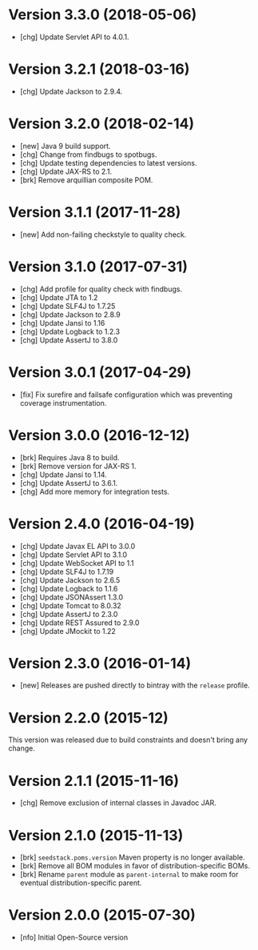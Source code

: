 # Version 3.3.0 (2018-05-06)

* [chg] Update Servlet API to 4.0.1.

# Version 3.2.1 (2018-03-16)

* [chg] Update Jackson to 2.9.4.

# Version 3.2.0 (2018-02-14)

* [new] Java 9 build support.
* [chg] Change from findbugs to spotbugs.
* [chg] Update testing dependencies to latest versions.
* [chg] Update JAX-RS to 2.1.
* [brk] Remove arquillian composite POM.

# Version 3.1.1 (2017-11-28)

* [new] Add non-failing checkstyle to quality check.

# Version 3.1.0 (2017-07-31)

* [chg] Add profile for quality check with findbugs.
* [chg] Update JTA to 1.2
* [chg] Update SLF4J to 1.7.25
* [chg] Update Jackson to 2.8.9
* [chg] Update Jansi to 1.16
* [chg] Update Logback to 1.2.3
* [chg] Update AssertJ to 3.8.0

# Version 3.0.1 (2017-04-29)

* [fix] Fix surefire and failsafe configuration which was preventing coverage instrumentation.

# Version 3.0.0 (2016-12-12)

* [brk] Requires Java 8 to build.
* [brk] Remove version for JAX-RS 1.
* [chg] Update Jansi to 1.14.
* [chg] Update AssertJ to 3.6.1.
* [chg] Add more memory for integration tests.

# Version 2.4.0 (2016-04-19)

* [chg] Update Javax EL API to 3.0.0
* [chg] Update Servlet API to 3.1.0
* [chg] Update WebSocket API to 1.1
* [chg] Update SLF4J to 1.7.19
* [chg] Update Jackson to 2.6.5
* [chg] Update Logback to 1.1.6
* [chg] Update JSONAssert 1.3.0
* [chg] Update Tomcat to 8.0.32
* [chg] Update AssertJ to 2.3.0
* [chg] Update REST Assured to 2.9.0
* [chg] Update JMockit to 1.22

# Version 2.3.0 (2016-01-14)

* [new] Releases are pushed directly to bintray with the `release` profile.

# Version 2.2.0 (2015-12)

This version was released due to build constraints and doesn't bring any change.

# Version 2.1.1 (2015-11-16)

* [chg] Remove exclusion of internal classes in Javadoc JAR.

# Version 2.1.0 (2015-11-13)

* [brk] `seedstack.poms.version` Maven property is no longer available. 
* [brk] Remove all BOM modules in favor of distribution-specific BOMs.
* [brk] Rename `parent` module as `parent-internal` to make room for eventual distribution-specific parent.  

# Version 2.0.0 (2015-07-30)

* [nfo] Initial Open-Source version 
